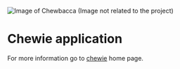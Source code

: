 ![Image of Chewbacca](https://image.ibb.co/b8AE8v/chewie.jpg)
(Image not related to the project)
# Chewie application

For more information go to [chewie](https://github.com/mbret/chewie) home page.
